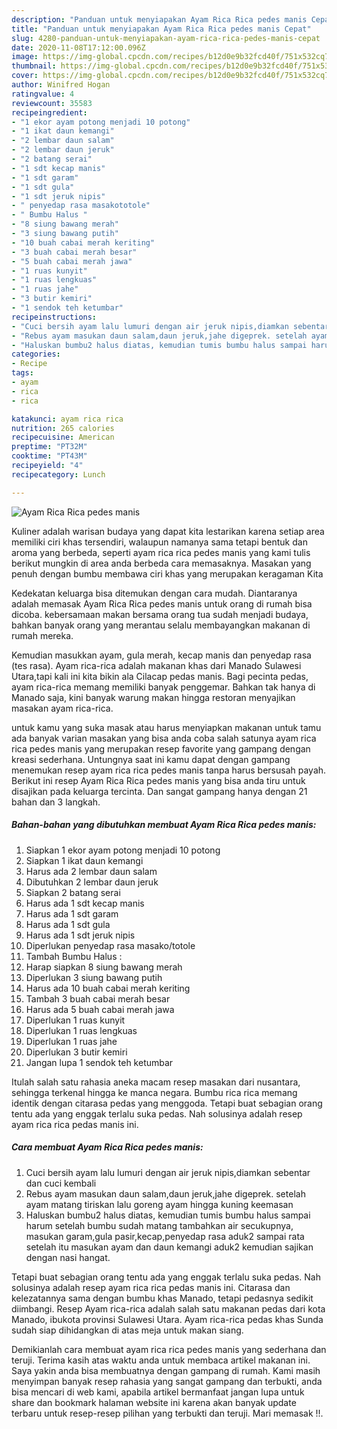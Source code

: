 ```yaml
---
description: "Panduan untuk menyiapakan Ayam Rica Rica pedes manis Cepat"
title: "Panduan untuk menyiapakan Ayam Rica Rica pedes manis Cepat"
slug: 4280-panduan-untuk-menyiapakan-ayam-rica-rica-pedes-manis-cepat
date: 2020-11-08T17:12:00.096Z
image: https://img-global.cpcdn.com/recipes/b12d0e9b32fcd40f/751x532cq70/ayam-rica-rica-pedes-manis-foto-resep-utama.jpg
thumbnail: https://img-global.cpcdn.com/recipes/b12d0e9b32fcd40f/751x532cq70/ayam-rica-rica-pedes-manis-foto-resep-utama.jpg
cover: https://img-global.cpcdn.com/recipes/b12d0e9b32fcd40f/751x532cq70/ayam-rica-rica-pedes-manis-foto-resep-utama.jpg
author: Winifred Hogan
ratingvalue: 4
reviewcount: 35583
recipeingredient:
- "1 ekor ayam potong menjadi 10 potong"
- "1 ikat daun kemangi"
- "2 lembar daun salam"
- "2 lembar daun jeruk"
- "2 batang serai"
- "1 sdt kecap manis"
- "1 sdt garam"
- "1 sdt gula"
- "1 sdt jeruk nipis"
- " penyedap rasa masakototole"
- " Bumbu Halus "
- "8 siung bawang merah"
- "3 siung bawang putih"
- "10 buah cabai merah keriting"
- "3 buah cabai merah besar"
- "5 buah cabai merah jawa"
- "1 ruas kunyit"
- "1 ruas lengkuas"
- "1 ruas jahe"
- "3 butir kemiri"
- "1 sendok teh ketumbar"
recipeinstructions:
- "Cuci bersih ayam lalu lumuri dengan air jeruk nipis,diamkan sebentar dan cuci kembali"
- "Rebus ayam masukan daun salam,daun jeruk,jahe digeprek. setelah ayam matang tiriskan lalu goreng ayam hingga kuning keemasan"
- "Haluskan bumbu2 halus diatas, kemudian tumis bumbu halus sampai harum setelah bumbu sudah matang tambahkan air secukupnya, masukan garam,gula pasir,kecap,penyedap rasa aduk2 sampai rata setelah itu masukan ayam dan daun kemangi aduk2 kemudian sajikan dengan nasi hangat."
categories:
- Recipe
tags:
- ayam
- rica
- rica

katakunci: ayam rica rica 
nutrition: 265 calories
recipecuisine: American
preptime: "PT32M"
cooktime: "PT43M"
recipeyield: "4"
recipecategory: Lunch

---
```



![Ayam Rica Rica pedes manis](https://img-global.cpcdn.com/recipes/b12d0e9b32fcd40f/751x532cq70/ayam-rica-rica-pedes-manis-foto-resep-utama.jpg)

Kuliner adalah warisan budaya yang dapat kita lestarikan karena setiap area memiliki ciri khas tersendiri, walaupun namanya sama tetapi bentuk dan aroma yang berbeda, seperti ayam rica rica pedes manis yang kami tulis berikut mungkin di area anda berbeda cara memasaknya. Masakan yang penuh dengan bumbu membawa ciri khas yang merupakan keragaman Kita

Kedekatan keluarga bisa ditemukan dengan cara mudah. Diantaranya adalah memasak Ayam Rica Rica pedes manis untuk orang di rumah bisa dicoba. kebersamaan makan bersama orang tua sudah menjadi budaya, bahkan banyak orang yang merantau selalu membayangkan makanan di rumah mereka.

Kemudian masukkan ayam, gula merah, kecap manis dan penyedap rasa (tes rasa). Ayam rica-rica adalah makanan khas dari Manado Sulawesi Utara,tapi kali ini kita bikin ala Cilacap pedas manis. Bagi pecinta pedas, ayam rica-rica memang memiliki banyak penggemar. Bahkan tak hanya di Manado saja, kini banyak warung makan hingga restoran menyajikan masakan ayam rica-rica.

untuk kamu yang suka masak atau harus menyiapkan makanan untuk tamu ada banyak varian masakan yang bisa anda coba salah satunya ayam rica rica pedes manis yang merupakan resep favorite yang gampang dengan kreasi sederhana. Untungnya saat ini kamu dapat dengan gampang menemukan resep ayam rica rica pedes manis tanpa harus bersusah payah.
Berikut ini resep Ayam Rica Rica pedes manis yang bisa anda tiru untuk disajikan pada keluarga tercinta. Dan sangat gampang hanya dengan 21 bahan dan 3 langkah.


<!--inarticleads1-->

##### Bahan-bahan yang dibutuhkan membuat Ayam Rica Rica pedes manis:

1. Siapkan 1 ekor ayam potong menjadi 10 potong
1. Siapkan 1 ikat daun kemangi
1. Harus ada 2 lembar daun salam
1. Dibutuhkan 2 lembar daun jeruk
1. Siapkan 2 batang serai
1. Harus ada 1 sdt kecap manis
1. Harus ada 1 sdt garam
1. Harus ada 1 sdt gula
1. Harus ada 1 sdt jeruk nipis
1. Diperlukan  penyedap rasa masako/totole
1. Tambah  Bumbu Halus :
1. Harap siapkan 8 siung bawang merah
1. Diperlukan 3 siung bawang putih
1. Harus ada 10 buah cabai merah keriting
1. Tambah 3 buah cabai merah besar
1. Harus ada 5 buah cabai merah jawa
1. Diperlukan 1 ruas kunyit
1. Diperlukan 1 ruas lengkuas
1. Diperlukan 1 ruas jahe
1. Diperlukan 3 butir kemiri
1. Jangan lupa 1 sendok teh ketumbar


Itulah salah satu rahasia aneka macam resep masakan dari nusantara, sehingga terkenal hingga ke manca negara. Bumbu rica rica memang identik dengan citarasa pedas yang menggoda. Tetapi buat sebagian orang tentu ada yang enggak terlalu suka pedas. Nah solusinya adalah resep ayam rica rica pedas manis ini. 

<!--inarticleads2-->

##### Cara membuat  Ayam Rica Rica pedes manis:

1. Cuci bersih ayam lalu lumuri dengan air jeruk nipis,diamkan sebentar dan cuci kembali
1. Rebus ayam masukan daun salam,daun jeruk,jahe digeprek. setelah ayam matang tiriskan lalu goreng ayam hingga kuning keemasan
1. Haluskan bumbu2 halus diatas, kemudian tumis bumbu halus sampai harum setelah bumbu sudah matang tambahkan air secukupnya, masukan garam,gula pasir,kecap,penyedap rasa aduk2 sampai rata setelah itu masukan ayam dan daun kemangi aduk2 kemudian sajikan dengan nasi hangat.


Tetapi buat sebagian orang tentu ada yang enggak terlalu suka pedas. Nah solusinya adalah resep ayam rica rica pedas manis ini. Citarasa dan kelezatannya sama dengan bumbu khas Manado, tetapi pedasnya sedikit diimbangi. Resep Ayam rica-rica adalah salah satu makanan pedas dari kota Manado, ibukota provinsi Sulawesi Utara. Ayam rica-rica pedas khas Sunda sudah siap dihidangkan di atas meja untuk makan siang. 

Demikianlah cara membuat ayam rica rica pedes manis yang sederhana dan teruji. Terima kasih atas waktu anda untuk membaca artikel makanan ini. Saya yakin anda bisa membuatnya dengan gampang di rumah. Kami masih menyimpan banyak resep rahasia yang sangat gampang dan terbukti, anda bisa mencari di web kami, apabila artikel bermanfaat jangan lupa untuk share dan bookmark halaman website ini karena akan banyak update terbaru untuk resep-resep pilihan yang terbukti dan teruji. Mari memasak !!. 
